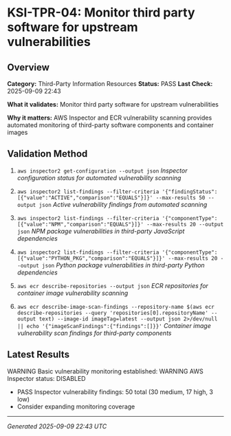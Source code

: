 # KSI-TPR-04: Monitor third party software for upstream vulnerabilities

## Overview

**Category:** Third-Party Information Resources
**Status:** PASS
**Last Check:** 2025-09-09 22:43

**What it validates:** Monitor third party software for upstream vulnerabilities

**Why it matters:** AWS Inspector and ECR vulnerability scanning provides automated monitoring of third-party software components and container images

## Validation Method

1. `aws inspector2 get-configuration --output json`
   *Inspector configuration status for automated vulnerability scanning*

2. `aws inspector2 list-findings --filter-criteria '{"findingStatus":[{"value":"ACTIVE","comparison":"EQUALS"}]}' --max-results 50 --output json`
   *Active vulnerability findings from automated scanning*

3. `aws inspector2 list-findings --filter-criteria '{"componentType":[{"value":"NPM","comparison":"EQUALS"}]}' --max-results 20 --output json`
   *NPM package vulnerabilities in third-party JavaScript dependencies*

4. `aws inspector2 list-findings --filter-criteria '{"componentType":[{"value":"PYTHON_PKG","comparison":"EQUALS"}]}' --max-results 20 --output json`
   *Python package vulnerabilities in third-party Python dependencies*

5. `aws ecr describe-repositories --output json`
   *ECR repositories for container image vulnerability scanning*

6. `aws ecr describe-image-scan-findings --repository-name $(aws ecr describe-repositories --query 'repositories[0].repositoryName' --output text) --image-id imageTag=latest --output json 2>/dev/null || echo '{"imageScanFindings":{"findings":[]}}'`
   *Container image vulnerability scan findings for third-party components*

## Latest Results

WARNING  Basic vulnerability monitoring established: WARNING  AWS Inspector status: DISABLED
- PASS Inspector vulnerability findings: 50 total (30 medium, 17 high, 3 low)
- Consider expanding monitoring coverage

---
*Generated 2025-09-09 22:43 UTC*